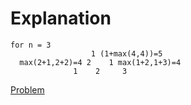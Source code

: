 # Explanation

    for n = 3
                      1 (1+max(4,4))=5
      max(2+1,2+2)=4 2    1 max(1+2,1+3)=4
                  1    2     3
    
<a href ="https://www.codechef.com/submit-v2/SUMTRIAN?tab=statement">Problem</a>
